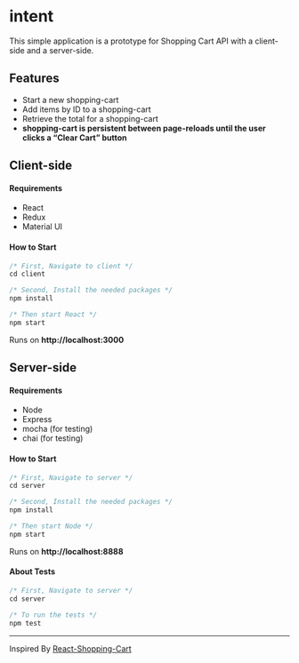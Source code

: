 # intent

This simple application is a prototype for Shopping Cart API with a client-side and a server-side.

## Features

* Start a new shopping-cart
* Add items by ID to a shopping-cart
* Retrieve the total for a shopping-cart
* **shopping-cart is persistent between page-reloads until the user clicks a “Clear Cart” button**

## Client-side

#### Requirements

* React
* Redux
* Material UI


#### How to Start

```javascript
/* First, Navigate to client */
cd client

/* Second, Install the needed packages */
npm install

/* Then start React */
npm start
```

Runs on **http://localhost:3000**

## Server-side

#### Requirements

* Node
* Express
* mocha (for testing)
* chai (for testing)


#### How to Start

```javascript
/* First, Navigate to server */
cd server

/* Second, Install the needed packages */
npm install

/* Then start Node */
npm start
```

Runs on **http://localhost:8888**

#### About Tests

```javascript
/* First, Navigate to server */
cd server

/* To run the tests */
npm test
```

---
Inspired By [React-Shopping-Cart](https://github.com/AyaBellazreg/React-Shopping-Cart/tree/master/Shopping-Cart)